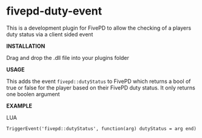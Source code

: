 # fivepd-duty-event

This is a development plugin for FivePD to allow the checking of a players duty status via a client sided event

**INSTALLATION**

Drag and drop the .dll file into your plugins folder

**USAGE**

This adds the event  `fivepd::dutyStatus` to FivePD which returns a bool of true or false for the player based on their FivePD duty status.
It only returns one boolen argument


**EXAMPLE**

LUA

`TriggerEvent('fivepd::dutyStatus', function(arg)
        dutyStatus = arg
    end)
`
